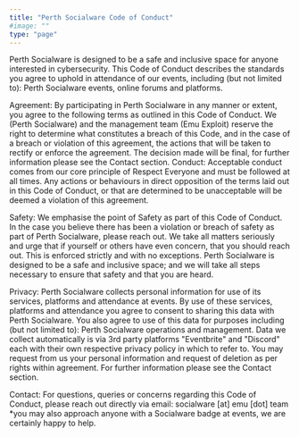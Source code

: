 ```yaml
---
title: "Perth Socialware Code of Conduct"
#image: ""
type: "page"
---
```


Perth Socialware is designed to be a safe and inclusive space for anyone interested in cybersecurity. This Code of Conduct describes the standards you agree to uphold in attendance of our events, including (but not limited to): Perth Socialware events, online forums and platforms.

Agreement:
By participating in Perth Socialware in any manner or extent, you agree to the following terms as outlined in this Code of Conduct. We (Perth Socialware) and the management team (Emu Exploit) reserve the right to determine what constitutes a breach of this Code, and in the case of a breach or violation of this agreement, the actions that will be taken to rectify or enforce the agreement. The decision made will be final, for further information please see the Contact section.
Conduct:
Acceptable conduct comes from our core principle of Respect Everyone and must be followed at all times. Any actions or behaviours in direct opposition of the terms laid out in this Code of Conduct, or that are determined to be unacceptable will be deemed a violation of this agreement.

Safety:
We emphasise the point of Safety as part of this Code of Conduct. In the case you believe there has been a violation or breach of safety as part of Perth Socialware, please reach out. We take all matters seriously and urge that if yourself or others have even concern, that you should reach out. This is enforced strictly and with no exceptions. Perth Socialware is designed to be a safe and inclusive space; and we will take all steps necessary to ensure that safety and that you are heard.

Privacy:
Perth Socialware collects personal information for use of its services, platforms and attendance at events. By use of these services, platforms and attendance you agree to consent to sharing this data with Perth Socialware. You also agree to use of this data for purposes including (but not limited to): Perth Socialware operations and management. Data we collect automatically is via 3rd party platforms "Eventbrite" and "Discord" each with their own respective privacy policy in which to refer to. You may request from us your personal information and request of deletion as per rights within agreement. For further information please see the Contact section.

Contact:
For questions, queries or concerns regarding this Code of Conduct, please reach out directly via email:
socialware [at] emu [dot] team
*you may also approach anyone with a Socialware badge at events, we are certainly happy to help.
